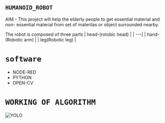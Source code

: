 ## `HUMANOID_ROBOT`
 AIM - This project will help the elderly people to get essential material and non- essential material from set of materilas or object surrounded nearby.

 
The robot is composed of three parts 
| head-(rotobic head) |
| ---|
| hand-(Robotic arm) |
| leg(Robotic leg) | 
  
 # `software  `
 
 + NODE-RED
 + PYTHON
 + OPEN-CV
 
 
# `WORKING OF ALGORITHM`


 ![YOLO](https://user-images.githubusercontent.com/67998630/132504370-a8ff31a7-ef53-426d-a485-59d43600b10d.JPG)

 
  
 
